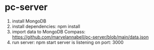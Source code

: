 # pc-server
1. install MongoDB
2. install dependencies: npm install
3. import data to MongoDB Compass: https://github.com/marvelannabell/pc-server/blob/main/data.json
4. run server: npm start
   server is listening on port: 3000
